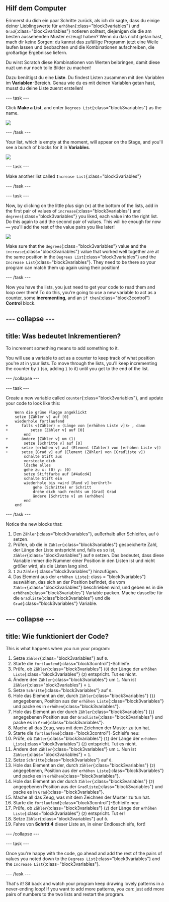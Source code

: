 ## Hilf dem Computer

Erinnerst du dich ein paar Schritte zurück, als ich dir sagte, dass du einige deiner Lieblingswerte für `erhöhen`{:class="block3variables"} und `Grad`{:class="block3variables"} notieren solltest, diejenigen die die am besten aussehenden Muster erzeugt haben? Wenn du das nicht getan hast, mach dir keine Sorgen: du kannst das zufällige Programm jetzt eine Weile laufen lassen und beobachten und die Kombinationen aufschreiben, die großartige Ergebnisse liefern.

Du wirst Scratch diese Kombinationen von Werten beibringen, damit diese nuzt um nur noch tolle Bilder zu machen!

Dazu benötigst du eine **Liste**. Du findest Listen zusammen mit den Variablen im **Variablen**-Bereich. Genau wie du es mit deinen Variablen getan hast, musst du deine Liste zuerst erstellen!

\--- task \---

Click **Make a List**, and enter `Degrees List`{:class="block3variables"} as the name.

![](images/makeAList.png)

\--- /task \---

Your list, which is empty at the moment, will appear on the Stage, and you'll see a bunch of blocks for it in **Variables**.

![](images/listBlocks.png)

\--- task \---

Make another list called `Increase List`{:class="block3variables"}

\--- /task \---

\--- task \---

Now, by clicking on the little plus sign (**+**) at the bottom of the lists, add in the first pair of values of `increase`{:class="block3variables"} and `degrees`{:class="block3variables"} you liked, each value into the right list. Do this again to add the second pair of values. This will be enough for now — you'll add the rest of the value pairs you like later!

![](images/helping2.png)

Make sure that the `degrees`{:class="block3variables"} value and the `increase`{:class="block3variables"} value that worked well together are at the same position in the `Degrees List`{:class="block3variables"} and the `Increase List`{:class="block3variables"}. They need to be there so your program can match them up again using their position!

\--- /task \---

Now you have the lists, you just need to get your code to read them and loop over them! To do this, you’re going to use a new variable to act as a counter, some **incrementing**, and an `if then`{:class="block3control"} **Control** block.

## \--- collapse \---

## title: Was bedeutet Inkrementieren?

To increment something means to add something to it.

You will use a variable to act as a counter to keep track of what position you're at in your lists. To move through the lists, you'll keep incrementing the counter by `1` (so, adding `1` to it) until you get to the end of the list.

\--- /collapse \---

\--- task \---

Create a new variable called `counter`{:class="block3variables"}, and update your code to look like this:

```blocks3
    Wenn die grüne Flagge angeklickt
    setze [Zähler v] auf [0]
    wiederhole fortlaufend 
+      falls <(Zähler) = (Länge von [erhöhen Liste v])> , dann 
+          setze [Zähler v] auf [0]
        end
+      ändere [Zähler v] um (1)
        setze [Schritte v] auf [0]
+      setze [erhöhen v] auf (Element (Zähler) von [erhöhen Liste v])
+      setze [Grad v] auf (Element (Zähler) von [Gradliste v])
        schalte Stift aus
        verstecke dich
        lösche alles
        gehe zu x: (0) y: (0)
        setze Stiftfarbe auf [#4a6cd4]
        schalte Stift ein
        wiederhole bis <wird [Rand v] berührt?> 
            gehe (Schritte) er Schritt
            drehe dich nach rechts um (Grad) Grad
            ändere [Schritte v] um (erhöhen)
        end
    end
```

\--- /task \---

Notice the new blocks that:

1. Den `Zähler`{:class="block3variables"}, außerhalb aller Schleifen, auf `0` setzen.
2. Prüfen, ob die in `Zähler`{:class="block3variables"} gespeicherte Zahl, der Länge der Liste entspricht und, falls es so ist, `Zähler`{:class="block3variables"} auf `0` setzen. Das bedeutet, dass diese Variable immer die Nummer einer Position in den Listen ist und nicht größer wird, als die Listen lang sind.
3. `1` zu `Zähler`{:class="block3variables"} hinzufügen.
4. Das Element aus der `erhöhen Liste`{: class = "block3variables"} auswählen, das sich an der Position befindet, die vom `Zähler`{:class="block3variables"} beschrieben wird, und geben es in die `erhöhen`{:class="block3variables"} Variable packen. Mache dasselbe für die `Gradliste`{:class"block3variables"} und die `Grad`{:class="block3variables"} Variable.

## \--- collapse \---

## title: Wie funktioniert der Code?

This is what happens when you run your program:

1. Setze `Zähler`{:class="block3variables"} auf `0`.
2. Starte die `fortlaufend`{:class="block3control"}-Schleife.
3. Prüfe, ob `Zähler`{:class="block3variables"} (`0`) der Länge der `erhöhen Liste`{:class="block3variables"} (`2`) entspricht. Tut es nicht.
4. Ändere den `Zähler`{:class="block3variables"} um `1`. Nun ist `Zähler`{:class="block3variables"} = `1`.
5. Setze `Schritte`{:class="block3variables"} auf `0`.
6. Hole das Element an der, durch `Zähler`{:class="block3variables"} (`1`) angegebenen, Position aus der `erhöhen Liste`{:class="block3variables"} und packe es in `erhöhen`{:class="block3variables"}.
7. Hole das Element an der durch `Zähler`{:class="block3variables"} (`1`) angegebenen Position aus der `Gradliste`{:class="block3variables"} und packe es in `Grad`{:class="block3variables"}.
8. Mache all das Zeug, was mit dem Zeichnen der Muster zu tun hat.
9. Starte die `fortlaufend`{:class="block3control"}-Schleife neu:
10. Prüfe, ob `Zähler`{:class="block3variables"} (`1`) der Länge der `erhöhen Liste`{:class="block3variables"} (`2`) entspricht. Tut es nicht.
11. Ändere den `Zähler`{:class="block3variables"} um `1`. Nun ist `Zähler`{:class="block3variables"} = `1`.
12. Setze `Schritte`{:class="block3variables"} auf `0`.
13. Hole das Element an der, durch `Zähler`{:class="block3variables"} (`2`) angegebenen, Position aus der `erhöhen Liste`{:class="block3variables"} und packe es in `erhöhen`{:class="block3variables"}.
14. Hole das Element an der durch `Zähler`{:class="block3variables"} (`2`) angegebenen Position aus der `Gradliste`{:class="block3variables"} und packe es in `Grad`{:class="block3variables"}.
15. Mache all das Zeug, was mit dem Zeichnen der Muster zu tun hat.
16. Starte die `fortlaufend`{:class="block3control"}-Schleife neu:
17. Prüfe, ob `Zähler`{:class="block3variables"} (`2`) der Länge der `erhöhen Liste`{:class="block3variables"} (`2`) entspricht. Tut er!
18. Setze `Zähler`{:class="block3variables"} auf `0`.
19. Fahre von **Schritt 4** dieser Liste an, in einer Endlosschleife, fort!

\--- /collapse \---

\--- task \---

Once you're happy with the code, go ahead and add the rest of the pairs of values you noted down to the `Degrees List`{:class="block3variables"} and the `Increase List`{:class="block3variables"}.

\--- /task \---

That's it! Sit back and watch your program keep drawing lovely patterns in a never-ending loop! If you want to add more patterns, you can: just add more pairs of numbers to the two lists and restart the program.